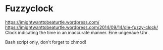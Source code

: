 # Fuzzyclock
https://imightwanttobeaturtle.wordpress.com/
https://imightwanttobeaturtle.wordpress.com/2014/09/14/die-fuzzy-clock/
Clock indicating the time in an inaccurate manner.
Eine ungenaue Uhr


Bash script only, don't forget to chmod!